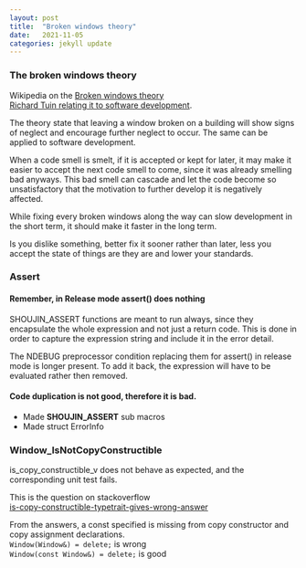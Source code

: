 ```yaml
---
layout: post
title:  "Broken windows theory"
date:   2021-11-05
categories: jekyll update
---
```


### The broken windows theory
Wikipedia on the [Broken windows theory](https://en.wikipedia.org/wiki/Broken_windows_theory)  
[Richard Tuin relating it to software development](https://www.rtuin.nl/2012/08/software-development-and-the-broken-windows-theory/#:~:text=Software%20Development%20and%20the%20Broken%20Windows%20Theory%20There,of%20a%20broken%20window%20in%20an%20abandoned%20building.).

The theory state that leaving a window broken on a building will show signs of neglect and encourage further neglect to occur.
The same can be applied to software development.

When a code smell is smelt, if it is accepted or kept for later, it may make it easier to accept the next code smell to come, since it was already smelling bad anyways. 
This bad smell can cascade and let the code become so unsatisfactory that the motivation to further develop it is negatively affected.

While fixing every broken windows along the way can slow development in the short term, it should make it faster in the long term.

Is you dislike something, better fix it sooner rather than later, less you accept the state of things are they are and lower your standards.

### Assert

#### Remember, in Release mode assert() does nothing
SHOUJIN_ASSERT functions are meant to run always, since they encapsulate the whole expression and not just a return code.
This is done in order to capture the expression string and include it in the error detail.

The NDEBUG preprocessor condition replacing them for assert() in release mode is longer present.
To add it back, the expression will have to be evaluated rather then removed.

#### Code duplication is not good, therefore it is bad.
- Made __SHOUJIN_ASSERT__ sub macros
- Made struct ErrorInfo

### Window_IsNotCopyConstructible
is_copy_constructible_v does not behave as expected, and the corresponding unit test fails.

This is the question on stackoverflow  
[is-copy-constructible-typetrait-gives-wrong-answer](https://stackoverflow.com/questions/69848029/is-copy-constructible-typetrait-gives-wrong-answer)

From the answers, a const specified is missing from copy constructor and copy assignment declarations.  
`Window(Window&) = delete;` is wrong  
`Window(const Window&) = delete;` is good

